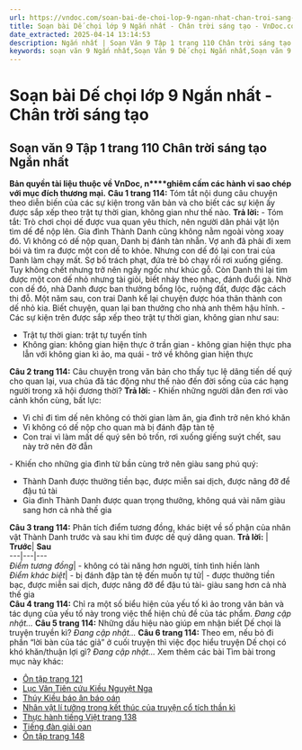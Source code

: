 ```yaml
---
url: https://vndoc.com/soan-bai-de-choi-lop-9-ngan-nhat-chan-troi-sang-tao-325592
title: Soạn bài Dế chọi lớp 9 Ngắn nhất - Chân trời sáng tạo - VnDoc.com
date_extracted: 2025-04-14 13:14:53
description: Ngắn nhất | Soạn Văn 9 Tập 1 trang 110 Chân trời sáng tạo bài Dế chọi gồm phần trả lời chi tiết, đầy đủ, bám sát các câu hỏi, yêu cầu trong SGK (chỉ có trên VnDoc). Mời các bạn tham khảo.
keywords: soạn văn 9 Ngắn nhất,Soạn Văn 9 Dế chọi Ngắn nhất,Soạn văn 9 Tập 1 trang 110 Chân trời sáng tạo Ngắn nhất,Dế chọi lớp 9 Chân trời sáng tạo,Dế chọi trang 110 lớp 9,Soạn Văn 9 Dế chọi trời sáng tạo,Dế chọi Bồ Tùng Linh,văn 9,ngữ văn 9,soạn văn 9 chân trời sáng tạo,soạn văn 9 tập 1,giải văn 9,soạn ngữ văn 9,giải ngữ văn 9,giải sgk ngữ văn 9
---
```


# Soạn bài Dế chọi lớp 9 Ngắn nhất - Chân trời sáng tạo
## **Soạn văn 9 Tập 1 trang 110 Chân trời sáng tạo Ngắn nhất**
**Bản quyền tài liệu thuộc về VnDoc, n****ghiêm cấm các hành vi sao chép với mục đích thương mại.**
**Câu 1 trang 114:** Tóm tắt nội dung câu chuyện theo diễn biến của các sự kiện trong văn bản và cho biết các sự kiện ấy được sắp xếp theo trật tự thời gian, không gian như thế nào.
**Trả lời:**
\- Tóm tắt:
Trò chơi chọi dế được vua quan yêu thích, nên người dân phải vật lộn tìm dế để nộp lên. Gia đình Thành Danh cũng không nằm ngoài vòng xoay đó. Vì không có dế nộp quan, Danh bị đánh tàn nhẫn. Vợ anh đã phải đi xem bói và tìm ra được một con dế to khỏe. Nhưng con dế đó lại con trai của Danh làm chạy mất. Sợ bố trách phạt, đứa trẻ bỏ chạy rồi rơi xuống giếng. Tuy không chết nhưng trở nên ngây ngốc như khúc gỗ. Còn Danh thì lại tìm được một con dế nhỏ nhưng tài giỏi, biết nhảy theo nhạc, đánh đuổi gà. Nhờ con dế đó, nhà Danh được ban thưởng bổng lộc, ruộng đất, được đặc cách thi đỗ. Một năm sau, con trai Danh kể lại chuyện được hóa thân thành con dế nhỏ kia. Biết chuyện, quan lại ban thưởng cho nhà anh thêm hậu hĩnh.
\- Các sự kiện trên được sắp xếp theo trật tự thời gian, không gian như sau:
  * Trật tự thời gian: trật tự tuyến tính
  * Không gian: không gian hiện thực ở trần gian - không gian hiện thực pha lẫn với không gian kì ảo, ma quái - trở về không gian hiện thực

**Câu 2 trang 114:** Câu chuyện trong văn bản cho thấy tục lệ dâng tiến dế quý cho quan lại, vua chúa đã tác động như thế nào đến đời sống của các hạng người trong xã hội đương thời?
**Trả lời:**
\- Khiến những người dân đen rơi vào cảnh khốn cùng, bất lực:
  * Vì chỉ đi tìm dế nên không có thời gian làm ăn, gia đình trở nên khó khăn
  * Vì không có dế nộp cho quan mà bị đánh đập tàn tệ
  * Con trai vì làm mất dế quý sên bỏ trốn, rơi xuống giếng suýt chết, sau này trở nên đờ đẫn

\- Khiến cho những gia đình từ bần cùng trở nên giàu sang phú quý:
  * Thành Danh được thưởng tiền bạc, được miễn sai dịch, được nâng đỡ để đậu tú tài
  * Gia đình Thành Danh được quan trọng thưởng, không quá vài năm giàu sang hơn cả nhà thế gia

**Câu 3 trang 114:** Phân tích điểm tương đồng, khác biệt về số phận của nhân vật Thành Danh trước và sau khi tìm được dế quý dâng quan.
**Trả lời:**
| **Trước**| **Sau**  
---|---|---  
 _Điểm tương đồng_|  \- không có tài năng hơn người, tính tình hiền lành  
 _Điểm khác biệt_|  \- bị đánh đập tàn tệ đến muốn tự tử| \- được thưởng tiền bạc, được miễn sai dịch, được nâng đỡ để đậu tú tài\- giàu sang hơn cả nhà thế gia  
**Câu 4 trang 114:** Chỉ ra một số biểu hiện của yếu tố kì ảo trong văn bản và tác dụng của yếu tố này trong việc thể hiện chủ đề của tác phẩm.
_Đang cập nhật..._
**Câu 5 trang 114:** Những dấu hiệu nào giúp em nhận biết Dế chọi là truyện truyền kì?
_Đang cập nhật..._
**Câu 6 trang 114:** Theo em, nếu bỏ đi phần “lời bàn của tác giả” ở cuối truyện thì việc đọc hiểu truyện Dế chọi có khó khăn/thuận lợi gì?
_Đang cập nhật..._
Xem thêm các bài Tìm bài trong mục này khác:
  * [Ôn tập trang 121](</soan-bai-on-tap-trang-121-lop-9-tap-1-chan-troi-sang-tao-ngan-nhat-325593>)
  * [Lục Vân Tiên cứu Kiều Nguyệt Nga](</soan-bai-luc-van-tien-cuu-kieu-nguyet-nga-lop-9-ngan-nhat-chan-troi-sang-tao-325603>)
  * [Thúy Kiều báo ân báo oán](</soan-bai-thuy-kieu-bao-an-bao-oan-lop-9-ngan-nhat-chan-troi-sang-tao-325618>)
  * [Nhân vật lí tưởng trong kết thúc của truyện cổ tích thần kì](</soan-van-9-tap-1-trang-136-chan-troi-sang-tao-ngan-nhat-325621>)
  * [Thực hành tiếng Việt trang 138](</soan-van-9-trang-138-tap-1-chan-troi-sang-tao-ngan-nhat-325622>)
  * [Tiếng đàn giải oan](</soan-bai-tieng-dan-giai-oan-lop-9-ngan-nhat-chan-troi-sang-tao-325629>)
  * [Ôn tập trang 148](</soan-bai-on-tap-trang-148-lop-9-tap-1-chan-troi-sang-tao-ngan-nhat-325630>)


